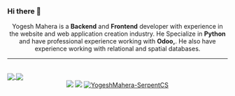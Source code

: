 ### Hi there 👋

<p align="center">
  Yogesh Mahera is a <b>Backend</b> and <b>Frontend</b> developer with experience in the website and web application creation industry. He Specialize in <b>Python</b> and have professional experience working with <b>Odoo,</b>. He also have experience working with relational and spatial databases. 
</p>
<hr>
</br>

<a href="https://github-readme-stats.vercel.app/api?username=YogeshMahera-SerpentCS&count_private=true&show_icons=true&theme=cobalt&include_all_commits=true">
  <img align="center" src="https://github-readme-stats.vercel.app/api?username=YogeshMahera-SerpentCS&count_private=true&show_icons=true&theme=cobalt&include_all_commits=true" />
</a>
<a href="https://github-readme-stats.vercel.app/api/top-langs/?username=YogeshMahera-SerpentCS&theme=cobalt&layout=compact">
  <img align="center" src="https://github-readme-stats.vercel.app/api/top-langs/?username=YogeshMahera-SerpentCS&theme=cobalt&layout=compact" />
</a>
<br/>
<div align="center">
<a href="https://github.com/YogeshMahera-SerpentCS?tab=followers"><img src="https://img.shields.io/github/followers/YogeshMahera-SerpentCS.svg?style=social&label=Follow&maxAge=z"></a>
<a href="https://github.com/YogeshMahera-SerpentCS"><img src="https://badges.frapsoft.com/os/v1/open-source.svg?v=103"></a>
<a href="https://github.com/YogeshMahera-SerpentCS"><img src="https://komarev.com/ghpvc/?username=YogeshMahera-SerpentCS" alt="YogeshMahera-SerpentCS"/></a>

</div>
<!--
**YogeshMahera-SerpentCS/YogeshMahera-SerpentCS** is a ✨ _special_ ✨ repository because its `README.md` (this file) appears on your GitHub profile.

Here are some ideas to get you started:

- 🔭 I’m currently Serpent Consulting Services Pvt.Ltd. ...
- 🌱 I’m currently learning ...
- 👯 I’m looking to collaborate on OCA,Odoo and other Opensource projects...
- 🤔 I’m looking for help with ...
- 💬 Ask me about ...
- 📫 How to reach me: https://www.linkedin.com/in/yogeshmahera/...
- 😄 Pronouns: ...
- ⚡ Fun fact: ...
-->
